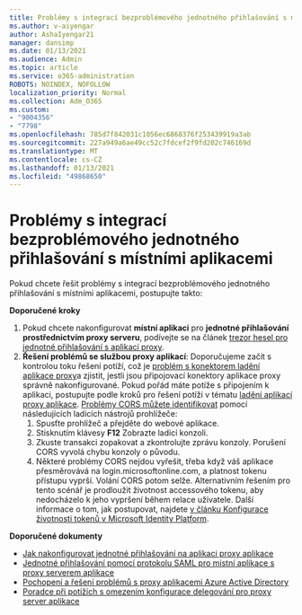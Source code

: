 ```yaml
---
title: Problémy s integrací bezproblémového jednotného přihlašování s místními aplikacemi
ms.author: v-aiyengar
author: AshaIyengar21
manager: dansimp
ms.date: 01/13/2021
ms.audience: Admin
ms.topic: article
ms.service: o365-administration
ROBOTS: NOINDEX, NOFOLLOW
localization_priority: Normal
ms.collection: Adm_O365
ms.custom:
- "9004356"
- "7798"
ms.openlocfilehash: 785d7f842031c1056ec6868376f253439919a3ab
ms.sourcegitcommit: 227a949a6ae49cc52c7fdcef2f9fd202c746169d
ms.translationtype: MT
ms.contentlocale: cs-CZ
ms.lasthandoff: 01/13/2021
ms.locfileid: "49868650"
---
```

# <a name="issues-with-integrating-seamless-sso-with-my-on-premises-apps"></a>Problémy s integrací bezproblémového jednotného přihlašování s místními aplikacemi

Pokud chcete řešit problémy s integrací bezproblémového jednotného přihlašování s místními aplikacemi, postupujte takto:

**Doporučené kroky**

1. Pokud chcete nakonfigurovat **místní aplikaci** pro **jednotné přihlašování prostřednictvím proxy serveru**, podívejte se na článek [trezor hesel pro jednotné přihlašování s aplikací proxy](https://docs.microsoft.com/azure/active-directory/manage-apps/application-proxy-configure-single-sign-on-password-vaulting).
1. **Řešení problémů se službou proxy aplikací**: Doporučujeme začít s kontrolou toku řešení potíží, což je [problém s konektorem ladění aplikace proxy](https://docs.microsoft.com/azure/active-directory/manage-apps/application-proxy-debug-connectors)a zjistit, jestli jsou připojovací konektory aplikace proxy správně nakonfigurované. Pokud pořád máte potíže s připojením k aplikaci, postupujte podle kroků pro řešení potíží v tématu [ladění aplikací proxy aplikace](https://docs.microsoft.com/azure/active-directory/manage-apps/application-proxy-debug-apps). [Problémy CORS můžete identifikovat](https://docs.microsoft.com/azure/active-directory/manage-apps/application-proxy-understand-cors-issues#understand-and-identify-cors-issues) pomocí následujících ladicích nástrojů prohlížeče:
    1. Spusťte prohlížeč a přejděte do webové aplikace.
    1. Stisknutím klávesy **F12** Zobrazte ladicí konzoli.
    1. Zkuste transakci zopakovat a zkontrolujte zprávu konzoly. Porušení CORS vyvolá chybu konzoly o původu.
    1. Některé problémy CORS nejdou vyřešit, třeba když váš aplikace přesměrovává na login.microsoftonline.com, a platnost tokenu přístupu vyprší. Volání CORS potom selže. Alternativním řešením pro tento scénář je prodloužit životnost accessového tokenu, aby nedocházelo k jeho vypršení během relace uživatele. Další informace o tom, jak postupovat, najdete [v článku Konfigurace životnosti tokenů v Microsoft Identity Platform](https://docs.microsoft.com/azure/active-directory/develop/active-directory-configurable-token-lifetimes).

**Doporučené dokumenty**

- [Jak nakonfigurovat jednotné přihlašování na aplikaci proxy aplikace](https://docs.microsoft.com/azure/active-directory/manage-apps/application-proxy-config-sso-how-to)
- [Jednotné přihlašování pomocí protokolu SAML pro místní aplikace s proxy serverem aplikace](https://docs.microsoft.com/azure/active-directory/manage-apps/application-proxy-configure-single-sign-on-on-premises-apps)
- [Pochopení a řešení problémů s proxy aplikacemi Azure Active Directory](https://docs.microsoft.com/azure/active-directory/manage-apps/application-proxy-understand-cors-issues#solutions-for-application-proxy-cors-issues)
- [Poradce při potížích s omezením konfigurace delegování pro proxy server aplikace](https://docs.microsoft.com/azure/active-directory/manage-apps/application-proxy-back-end-kerberos-constrained-delegation-how-to)